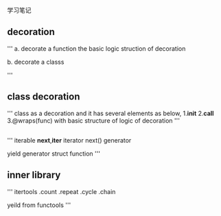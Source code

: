 学习笔记

## decoration
'''
   a. decorate a function
      the basic logic struction of decoration
      
   
   b. decorate a classs
      
'''
## class decoration
  '''
  class as a decoration and it has several elements as below,
  1.__init__
  2.__call__
  3.@wraps(func) with basic structure of logic of decoration
  '''
  
##
'''
iterable  __next__,__iter__
iterator next()
generator

yield generator struct function
'''

## inner library
'''
itertools
  .count
  .repeat
  .cycle
  .chain
  
  yeild from 
functools
'''
